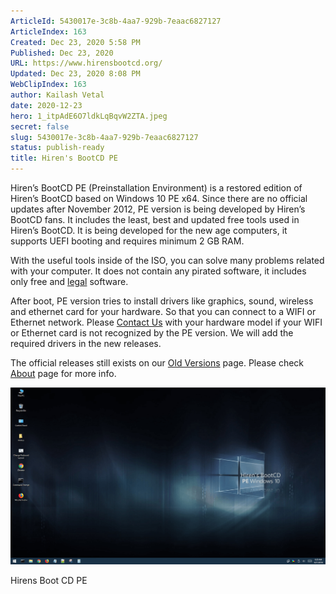 ```yaml
---
ArticleId: 5430017e-3c8b-4aa7-929b-7eaac6827127
ArticleIndex: 163
Created: Dec 23, 2020 5:58 PM
Published: Dec 23, 2020
URL: https://www.hirensbootcd.org/
Updated: Dec 23, 2020 8:08 PM
WebClipIndex: 163
author: Kailash Vetal
date: 2020-12-23
hero: 1_itpAdE6O7ldkLqBqvW2ZTA.jpeg
secret: false
slug: 5430017e-3c8b-4aa7-929b-7eaac6827127
status: publish-ready
title: Hiren's BootCD PE
---
```

Hiren’s BootCD PE (Preinstallation Environment) is a restored edition of Hiren’s BootCD based on Windows 10 PE x64. Since there are no official updates after November 2012, PE version is being developed by Hiren’s BootCD fans. It includes the least, best and updated free tools used in Hiren’s BootCD. It is being developed for the new age computers, it supports UEFI booting and requires minimum 2 GB RAM.

With the useful tools inside of the ISO, you can solve many problems related with your computer. It does not contain any pirated software, it includes only free and [legal](https://www.hirensbootcd.org/faq/) software.

After boot, PE version tries to install drivers like graphics, sound, wireless and ethernet card for your hardware. So that you can connect to a WIFI or Ethernet network. Please [Contact Us](https://www.hirensbootcd.org/contact/) with your hardware model if your WIFI or Ethernet card is not recognized by the PE version. We will add the required drivers in the new releases.

The official releases still exists on our [Old Versions](https://www.hirensbootcd.org/old-versions/) page. Please check [About](https://www.hirensbootcd.org/about/) page for more info.

![163%201ca47a039e8d475895685114e8947b1f/Hirens_Boot_CD_PE-1100x618.png](163%201ca47a039e8d475895685114e8947b1f/Hirens_Boot_CD_PE-1100x618.png)

Hirens Boot CD PE

